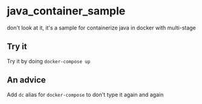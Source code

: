 # java_container_sample
don't look at it, it's a sample for containerize java in docker with multi-stage

## Try it

Try it by doing `docker-compose up`

## An advice

Add `dc` alias for `docker-compose` to don't type it again and again
